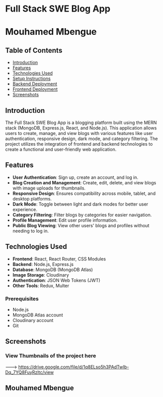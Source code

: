 # Full Stack SWE Blog App
# Mouhamed Mbengue
## Table of Contents
- [Introduction](#introduction)
- [Features](#features)
- [Technologies Used](#technologies-used)
- [Setup Instructions](#setup-instructions)
- [Backend Deployment](#backend-deployment)
- [Frontend Deployment](#frontend-deployment)
- [Screenshots](#screenshots)


## Introduction
The Full Stack SWE Blog App is a blogging platform built using the MERN stack (MongoDB, Express.js, React, and Node.js). This application allows users to create, manage, and view blogs with various features like user authentication, responsive design, dark mode, and category filtering. The project utilizes the integration of frontend and backend technologies to create a functional and user-friendly web application.

## Features
- **User Authentication**: Sign up, create an account, and log in.
- **Blog Creation and Management**: Create, edit, delete, and view blogs with image uploads for thumbnails.
- **Responsive Design**: Ensures compatibility across mobile, tablet, and desktop platforms.
- **Dark Mode**: Toggle between light and dark modes for better user experience.
- **Category Filtering**: Filter blogs by categories for easier navigation.
- **Profile Management**: Edit user profile information.
- **Public Blog Viewing**: View other users' blogs and profiles without needing to log in.

## Technologies Used
- **Frontend**: React, React Router, CSS Modules
- **Backend**: Node.js, Express.js
- **Database**: MongoDB (MongoDB Atlas)
- **Image Storage**: Cloudinary
- **Authentication**: JSON Web Tokens (JWT)
- **Other Tools**: Redux, Multer

### Prerequisites
- Node.js
- MongoDB Atlas account
- Cloudinary account
- Git

## Screenshots
### View Thumbnails of the project here
---> https://drive.google.com/file/d/1q8ELso5h3PAdTwIb-Dq_7YQ8FuyRzltc/view

## Mouhamed Mbengue


